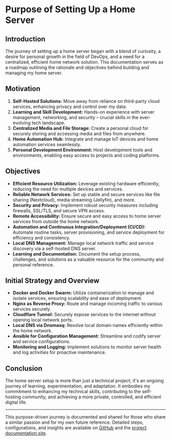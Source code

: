 # Purpose of Setting Up a Home Server

## Introduction

The journey of setting up a home server began with a blend of curiosity, a desire for personal growth in the field of DevOps, and a need for a centralized, efficient home network solution. This documentation serves as a roadmap outlining the rationale and objectives behind building and managing my home server.

## Motivation

1. **Self-Hosted Solutions:** Move away from reliance on third-party cloud services, enhancing privacy and control over my data.
2. **Learning and Skill Development:** Hands-on experience with server management, networking, and security – crucial skills in the ever-evolving tech landscape.
3. **Centralized Media and File Storage:** Create a personal cloud for securely storing and accessing media and files from anywhere.
4. **Home Automation Hub:** Integrate and manage IoT devices and home automation services seamlessly.
5. **Personal Development Environment:** Host development tools and environments, enabling easy access to projects and coding platforms.

## Objectives

- **Efficient Resource Utilization:** Leverage existing hardware efficiently, reducing the need for multiple devices and services.
- **Reliable Network Services:** Set up stable and secure services like file sharing (Nextcloud), media streaming (Jellyfin), and more.
- **Security and Privacy:** Implement robust security measures including firewalls, SSL/TLS, and secure VPN access.
- **Remote Accessibility:** Ensure secure and easy access to home server services from outside the home network.
- **Automation and Continuous Integration/Deployment (CI/CD):** Automate routine tasks, server provisioning, and service deployment for efficiency and consistency.
- **Local DNS Management:** Manage local network traffic and service discovery via a self-hosted DNS server.
- **Learning and Documentation:** Document the setup process, challenges, and solutions as a valuable resource for the community and personal reference.

## Initial Strategy and Overview

- **Docker and Docker Swarm:** Utilize containerization to manage and isolate services, ensuring scalability and ease of deployment.
- **Nginx as Reverse Proxy:** Route and manage incoming traffic to various services securely.
- **Cloudflare Tunnel:** Securely expose services to the internet without opening local network ports.
- **Local DNS via Dnsmasq:** Resolve local domain names efficiently within the home network.
- **Ansible for Configuration Management:** Streamline and codify server and service configurations.
- **Monitoring and Logging:** Implement solutions to monitor server health and log activities for proactive maintenance.

## Conclusion

The home server setup is more than just a technical project; it's an ongoing journey of learning, experimentation, and adaptation. It embodies my commitment to enhancing my technical skills, contributing to the self-hosting community, and achieving a more private, controlled, and efficient digital life.

---

This purpose-driven journey is documented and shared for those who share a similar passion and for my own future reference. Detailed steps, configurations, and insights are available on [GitHub](https://github.com/sarthakjdev/home-server-configs) and the [project documentation site](https//docs.sarthakjdev.com).
